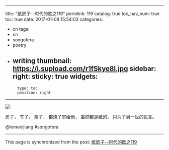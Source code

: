 
---
title: "纸房子--时代的歌之119"
permlink: 119
catalog: true
toc_nav_num: true
toc: true
date: 2017-01-08 15:54:03
categories:
- cn
tags:
- cn
- songofera
- poetry
- writing
thumbnail: https://i.supload.com/r1fSkye8l.jpg
sidebar:
    right:
        sticky: true
widgets:
    -
        type: toc
        position: right
---


![](https://i.supload.com/r1fSkye8l.jpg)

房子，
车子，
票子，
都烧了寄给他，
虽然都是纸的，
只为了另一世的谎言。

 @lemooljiang       #songofera

- - -

This page is synchronized from the post: [纸房子--时代的歌之119](https://steemit.com/@lemooljiang/119)
